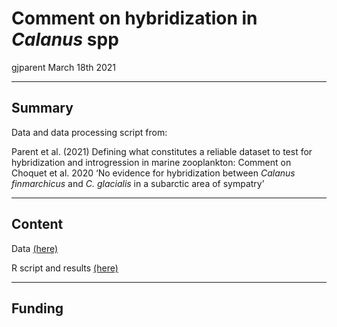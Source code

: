 Comment on hybridization in *Calanus* spp
================
gjparent
March 18th 2021

-----

## Summary

Data and data processing script from:

Parent et al. (2021) Defining what constitutes a reliable dataset to
test for hybridization and introgression in marine zooplankton: Comment
on Choquet et al. 2020 ‘No evidence for hybridization between *Calanus
finmarchicus* and *C. glacialis* in a subarctic area of sympatry’

-----

## Content

Data [(here)](https://github.com/gjparent/2021-LO_Calanus_Comment/tree/master/Data/)

R script and results
[(here)](https://github.com/gjparent/2021-LO_Calanus_Comment/tree/master/Script/)

-----

## Funding

